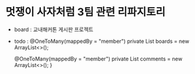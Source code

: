 # 멋쟁이 사자처럼 3팀 관련 리파지토리
- board : 교내해커톤 게시판 프로젝트
- todo : 
    @OneToMany(mappedBy = "member")
    private List<Board> boards = new ArrayList<>();

    @OneToMany(mappedBy = "member")
    private List<Comment> comments = new ArrayList<>();
}
